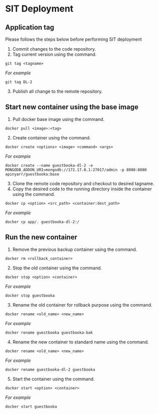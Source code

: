 # SIT Deployment

## Application tag

Please follows the steps below before performing SIT deployment
1. Commit changes to the code repository.
2. Tag current version using the command.
```
git tag <tagname>
```
*For example*
```
git tag DL-2
```
3. Publish all change to the remote repository.

## Start new container using the base image

1. Pull docker base image using the command.
```
docker pull <image>:<tag>
```
2. Create container using the command.
```
docker create <options> <image> <command> <args>
```
*For example*
```
docker create --name guestbooka-dl-2 -e MONGODB_ADDON_URI=mongodb://172.17.0.1:27017/admin -p 8080:8080 apinyarr/guestbooka:base
```
3. Clone the remote code repository and checkout to desired tagname.
4. Copy the desired code to the running directory inside the container using the command.
```
docker cp <option> <src_path> <container:dest_path>
```
*For example*
```
docker cp app/. guestbooka-dl-2:/
```

## Run the new container

1. Remove the previous backup container using the command.
```
docker rm <rollback_container>
```
2. Stop the old container using the command.
```
docker stop <option> <container>
```
*For example*
```
docker stop guestbooka
```
3. Rename the old container for rollback purpose using the command.
```
docker rename <old_name> <new_name>
```
*For example*
```
docker rename guestbooka guestbooka-bak
```
4. Rename the new container to standard name using the command.
```
docker rename <old_name> <new_name>
```
*For example*
```
docker rename guestbooka-dl-2 guestbooka
```
5. Start the container using the command.
```
docker start <option> <container>
```
*For example*
```
docker start guestbooka
```